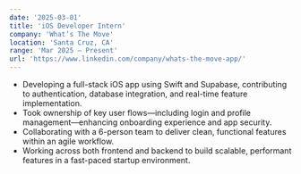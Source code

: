 ```yaml
---
date: '2025-03-01'
title: 'iOS Developer Intern'
company: 'What’s The Move'
location: 'Santa Cruz, CA'
range: 'Mar 2025 – Present'
url: 'https://www.linkedin.com/company/whats-the-move-app/'
---
```


- Developing a full-stack iOS app using Swift and Supabase, contributing to authentication, database integration, and real-time feature implementation.
- Took ownership of key user flows—including login and profile management—enhancing onboarding experience and app security.
- Collaborating with a 6-person team to deliver clean, functional features within an agile workflow.
- Working across both frontend and backend to build scalable, performant features in a fast-paced startup environment.
